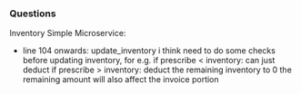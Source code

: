 ### Questions

Inventory Simple Microservice:
- line 104 onwards: update_inventory
    i think need to do some checks before updating inventory, for e.g.
        if prescribe < inventory: can just deduct
        if prescribe > inventory: deduct the remaining inventory to 0
            the remaining amount will also affect the invoice portion